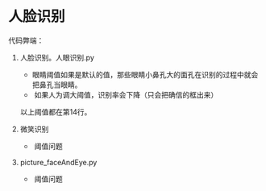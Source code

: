 # 										人脸识别

代码弊端：

1. 人脸识别。人眼识别.py

   - ​	眼睛阈值如果是默认的值，那些眼睛小鼻孔大的面孔在识别的过程中就会把鼻孔当眼睛。
   - ​    如果人为调大阈值，识别率会下降（只会把确信的框出来）

   以上阈值都在第14行。

2. 微笑识别

   - ​	阈值问题

3. picture_faceAndEye.py

   - ​	阈值问题